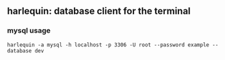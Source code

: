 ## harlequin: database client for the terminal

### mysql usage
```shell
harlequin -a mysql -h localhost -p 3306 -U root --password example --database dev
```